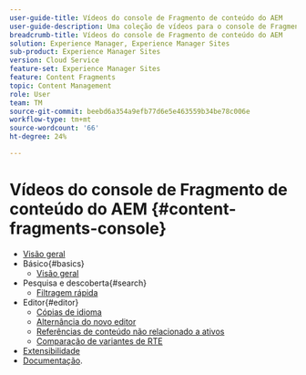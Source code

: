 ```yaml
---
user-guide-title: Vídeos do console de Fragmento de conteúdo do AEM
user-guide-description: Uma coleção de vídeos para o console de Fragmento de conteúdo do Adobe Experience Manager.
breadcrumb-title: Vídeos do console de Fragmento de conteúdo do AEM
solution: Experience Manager, Experience Manager Sites
sub-product: Experience Manager Sites
version: Cloud Service
feature-set: Experience Manager Sites
feature: Content Fragments
topic: Content Management
role: User
team: TM
source-git-commit: beebd6a354a9efb77d6e5e463559b34be78c006e
workflow-type: tm+mt
source-wordcount: '66'
ht-degree: 24%

---
```



# Vídeos do console de Fragmento de conteúdo do AEM {#content-fragments-console}

+ [Visão geral](overview.md)
+ Básico{#basics}
   + [Visão geral](./basics/content-fragments-console.md)
+ Pesquisa e descoberta{#search}
   + [Filtragem rápida](search/fast-filtering.md)
+ Editor{#editor}
   + [Cópias de idioma](editor/language-copies.md)
   + [Alternância do novo editor](editor/new-editor-toggle.md)
   + [Referências de conteúdo não relacionado a ativos](editor/non-asset-content-references.md)
   + [Comparação de variantes de RTE](editor/rte-variant-compare.md)
+ [Extensibilidade](https://experienceleague.adobe.com/docs/experience-manager-learn/cloud-service/developing/extensibility/content-fragments/overview.html)
+ [Documentação](https://experienceleague.adobe.com/docs/experience-manager-cloud-service/content/sites/administering/content-fragments/content-fragments-console.html?lang=pt-BR).

